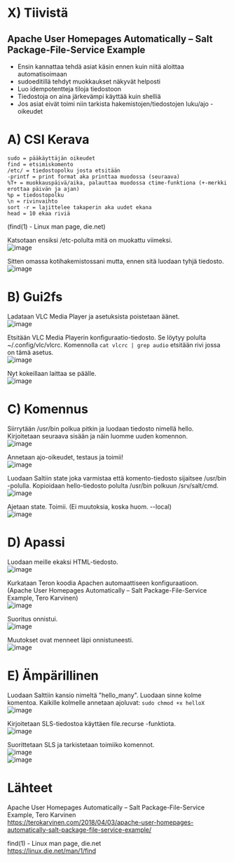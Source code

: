 # X) Tiivistä  

## Apache User Homepages Automatically – Salt Package-File-Service Example  

- Ensin kannattaa tehdä asiat käsin ennen kuin niitä aloittaa automatisoimaan  
- sudoeditillä tehdyt muokkaukset näkyvät helposti  
- Luo idempotentteja tiloja tiedostoon  
- Tiedostoja on aina järkevämpi käyttää kuin shelliä
- Jos asiat eivät toimi niin tarkista hakemistojen/tiedostojen luku/ajo -oikeudet


# A) CSI Kerava  


    sudo = pääkäyttäjän oikeudet  
    find = etsimiskomento
    /etc/ = tiedostopolku josta etsitään
    -printf = print format aka printtaa muodossa (seuraava)
    %T+ = muokkauspäivä/aika, palauttaa muodossa ctime-funktiona (+-merkki erottaa päivän ja ajan)
    %p = tiedostopolku
    \n = rivinvaihto
    sort -r = lajittelee takaperin aka uudet ekana
    head = 10 ekaa riviä
(find(1) - Linux man page, die.net)  
    

Katsotaan ensiksi /etc-polulta mitä on muokattu viimeksi.  
![image](https://github.com/bladexanarchy/pal_hal/assets/91332151/b7865dcb-f76a-4dae-9aa1-673c15faa398)  

Sitten omassa kotihakemistossani mutta, ennen sitä luodaan tyhjä tiedosto.
![image](https://github.com/bladexanarchy/pal_hal/assets/91332151/cc32abee-5ee5-4bae-963f-8e6325fd133c)  


# B) Gui2fs  

Ladataan VLC Media Player ja asetuksista poistetaan äänet.    
![image](https://github.com/bladexanarchy/pal_hal/assets/91332151/cf06c767-f9a3-40c6-853c-2d23a6a3f84f)    

Etsitään VLC Media Playerin konfiguraatio-tiedosto. Se löytyy polulta ~/.config/vlc/vlcrc. Komennolla ```cat vlcrc | grep audio``` etsitään rivi jossa on tämä asetus.    
![image](https://github.com/bladexanarchy/pal_hal/assets/91332151/06f6116b-65af-486d-9b93-351d7f4f73c6)    

Nyt kokeillaan laittaa se päälle.    
![image](https://github.com/bladexanarchy/pal_hal/assets/91332151/a73238ff-d6ba-4fc6-8f5e-ab8d8ba338f9)    


# C) Komennus  

Siirrytään /usr/bin polkua pitkin ja luodaan tiedosto nimellä hello. Kirjoitetaan seuraava sisään ja näin luomme uuden komennon.    
![image](https://github.com/bladexanarchy/pal_hal/assets/91332151/f87da263-10dd-4e9f-839a-717d7e32df97)    

Annetaan ajo-oikeudet, testaus ja toimii!    
![image](https://github.com/bladexanarchy/pal_hal/assets/91332151/8eec9ded-4694-4a3e-9518-58bf643cf260)    

Luodaan Saltiin state joka varmistaa että komento-tiedosto sijaitsee /usr/bin -polulla. Kopioidaan hello-tiedosto polulta /usr/bin polkuun /srv/salt/cmd.    
![image](https://github.com/bladexanarchy/pal_hal/assets/91332151/d0742636-b2d5-41ac-9adc-0bb73bb211f6)    

Ajetaan state. Toimii. (Ei muutoksia, koska huom. --local)    
![image](https://github.com/bladexanarchy/pal_hal/assets/91332151/39690eb2-b72e-411a-bc56-aa0f9d453941)    


# D) Apassi  
Luodaan meille ekaksi HTML-tiedosto.    
![image](https://github.com/bladexanarchy/pal_hal/assets/91332151/3be6154d-2a4c-4218-961d-b90f2dfd58b8)    

Kurkataan Teron koodia Apachen automaattiseen konfiguraatioon.    
(Apache User Homepages Automatically – Salt Package-File-Service Example, Tero Karvinen)    
![image](https://github.com/bladexanarchy/pal_hal/assets/91332151/22f4fcd6-26eb-47af-bd2f-385c10902362)    

Suoritus onnistui.    
![image](https://github.com/bladexanarchy/pal_hal/assets/91332151/d710d97a-e547-4940-b41c-9c97e49abe14)    

Muutokset ovat menneet läpi onnistuneesti.    
![image](https://github.com/bladexanarchy/pal_hal/assets/91332151/cb451787-3977-4644-b79b-96279f6c50d5)    


# E) Ämpärillinen  

Luodaan Salttiin kansio nimeltä "hello_many". Luodaan sinne kolme komentoa. Kaikille kolmelle annetaan ajoluvat: ```sudo chmod +x helloX```    
![image](https://github.com/bladexanarchy/pal_hal/assets/91332151/1f20575a-b54f-475f-a904-7c6174824803)    

Kirjoitetaan SLS-tiedostoa käyttäen file.recurse -funktiota.    
![image](https://github.com/bladexanarchy/pal_hal/assets/91332151/dcdff229-154b-409e-94da-859cd91a4487)    

Suorittetaan SLS ja tarkistetaan toimiiko komennot.    
![image](https://github.com/bladexanarchy/pal_hal/assets/91332151/e4bbad98-4ef8-4c3f-96ad-9d8b86b0511c)    
![image](https://github.com/bladexanarchy/pal_hal/assets/91332151/b5db6c57-7133-46ad-8754-7627930dea4a)    



# Lähteet  

Apache User Homepages Automatically – Salt Package-File-Service Example, Tero Karvinen    
https://terokarvinen.com/2018/04/03/apache-user-homepages-automatically-salt-package-file-service-example/  

find(1) - Linux man page, die.net  
https://linux.die.net/man/1/find  
